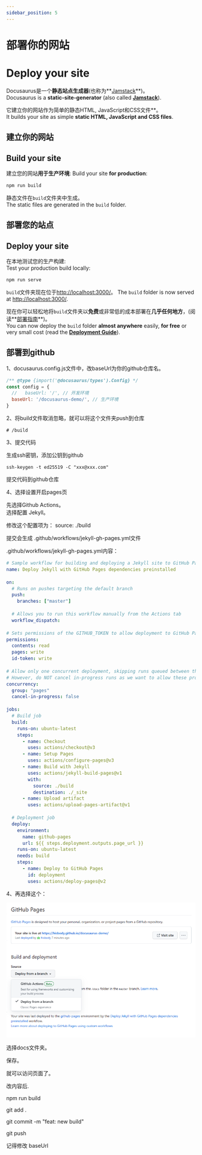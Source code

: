 ```yaml
---
sidebar_position: 5
---
```


# 部署你的网站

# Deploy your site

Docusaurus是一个**静态站点生成器**(也称为**[Jamstack](https://jamstack.org/)**)。  
Docusaurus is a **static-site-generator** (also called **[Jamstack](https://jamstack.org/)**).

它建立你的网站作为简单的静态HTML, JavaScript和CSS文件**。  
It builds your site as simple **static HTML, JavaScript and CSS files**.

## 建立你的网站
## Build your site

建立您的网站**用于生产环境**:
Build your site **for production**:

```bash
npm run build
```

静态文件在`build`文件夹中生成。  
The static files are generated in the `build` folder.

## 部署您的站点
## Deploy your site

在本地测试您的生产构建:  
Test your production build locally:

```bash
npm run serve
```

`build`文件夹现在位于[http://localhost:3000/](http://localhost:3000/)。
The `build` folder is now served at [http://localhost:3000/](http://localhost:3000/).

现在你可以轻松地将`build`文件夹以**免费**或非常低的成本部署在**几乎任何地方**，(阅读**[部署指南](https://docusaurus.io/docs/deployment)**)。    
You can now deploy the `build` folder **almost anywhere** easily, **for free** or very small cost (read the **[Deployment Guide](https://docusaurus.io/docs/deployment)**).


## 部署到github

1、docusaurus.config.js文件中，改baseUrl为你的github仓库名。

```js
/** @type {import('@docusaurus/types').Config} */
const config = {
  //   baseUrl: '/', // 开发环境
  baseUrl: '/docusaurus-demo/', // 生产环境
}
```

2、将build文件取消忽略，就可以将这个文件夹push到仓库

```
# /build
```

3、提交代码

生成ssh密钥，添加公钥到github
```
ssh-keygen -t ed25519 -C "xxx@xxx.com"
````

提交代码到github仓库

4、选择设置开启pages页

先选择Github Actions。  
选择配置 Jekyll。

修改这个配置项为： source: ./build

提交会生成 .github/workflows/jekyll-gh-pages.yml文件

.github/workflows/jekyll-gh-pages.yml内容：
```yml
# Sample workflow for building and deploying a Jekyll site to GitHub Pages
name: Deploy Jekyll with GitHub Pages dependencies preinstalled

on:
  # Runs on pushes targeting the default branch
  push:
    branches: ["master"]

  # Allows you to run this workflow manually from the Actions tab
  workflow_dispatch:

# Sets permissions of the GITHUB_TOKEN to allow deployment to GitHub Pages
permissions:
  contents: read
  pages: write
  id-token: write

# Allow only one concurrent deployment, skipping runs queued between the run in-progress and latest queued.
# However, do NOT cancel in-progress runs as we want to allow these production deployments to complete.
concurrency:
  group: "pages"
  cancel-in-progress: false

jobs:
  # Build job
  build:
    runs-on: ubuntu-latest
    steps:
      - name: Checkout
        uses: actions/checkout@v3
      - name: Setup Pages
        uses: actions/configure-pages@v3
      - name: Build with Jekyll
        uses: actions/jekyll-build-pages@v1
        with:
          source: ./build
          destination: ./_site
      - name: Upload artifact
        uses: actions/upload-pages-artifact@v1

  # Deployment job
  deploy:
    environment:
      name: github-pages
      url: ${{ steps.deployment.outputs.page_url }}
    runs-on: ubuntu-latest
    needs: build
    steps:
      - name: Deploy to GitHub Pages
        id: deployment
        uses: actions/deploy-pages@v2

```

4、再选择这个：

![](img/deploy-your-site-20230428004330.png)

选择docs文件夹。

保存。

就可以访问页面了。

改内容后.

npm run build

git add .

git commit -m "feat: new build"

git push

记得修改 baseUrl

